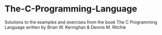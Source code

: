 # The-C-Programming-Language
Solutions to the examples and exercises from the book The C Programming Language written by Brian W. Kernighan &amp; Dennis M. Ritchie
